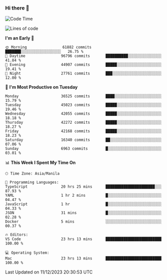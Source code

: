 ### Hi there 👋

<!--START_SECTION:waka-->
![Code Time](http://img.shields.io/badge/Code%20Time-4%2C628%20hrs%2042%20mins-blue)

![Lines of code](https://img.shields.io/badge/From%20Hello%20World%20I%27ve%20Written-103.5%20million%20lines%20of%20code-blue)

**I'm an Early 🐤** 

```text
🌞 Morning                61882 commits       ███████░░░░░░░░░░░░░░░░░░   26.75 % 
🌆 Daytime                96796 commits       ██████████░░░░░░░░░░░░░░░   41.84 % 
🌃 Evening                44907 commits       █████░░░░░░░░░░░░░░░░░░░░   19.41 % 
🌙 Night                  27761 commits       ███░░░░░░░░░░░░░░░░░░░░░░   12.00 % 
```
📅 **I'm Most Productive on Tuesday** 

```text
Monday                   36525 commits       ████░░░░░░░░░░░░░░░░░░░░░   15.79 % 
Tuesday                  45023 commits       █████░░░░░░░░░░░░░░░░░░░░   19.46 % 
Wednesday                42055 commits       █████░░░░░░░░░░░░░░░░░░░░   18.18 % 
Thursday                 42272 commits       █████░░░░░░░░░░░░░░░░░░░░   18.27 % 
Friday                   42168 commits       █████░░░░░░░░░░░░░░░░░░░░   18.23 % 
Saturday                 16340 commits       ██░░░░░░░░░░░░░░░░░░░░░░░   07.06 % 
Sunday                   6963 commits        █░░░░░░░░░░░░░░░░░░░░░░░░   03.01 % 
```


📊 **This Week I Spent My Time On** 

```text
🕑︎ Time Zone: Asia/Manila

💬 Programming Languages: 
TypeScript               20 hrs 25 mins      ██████████████████████░░░   87.93 % 
YAML                     1 hr 2 mins         █░░░░░░░░░░░░░░░░░░░░░░░░   04.47 % 
JavaScript               1 hr                █░░░░░░░░░░░░░░░░░░░░░░░░   04.33 % 
JSON                     31 mins             █░░░░░░░░░░░░░░░░░░░░░░░░   02.28 % 
Docker                   5 mins              ░░░░░░░░░░░░░░░░░░░░░░░░░   00.37 % 

🔥 Editors: 
VS Code                  23 hrs 13 mins      █████████████████████████   100.00 % 

💻 Operating System: 
Mac                      23 hrs 13 mins      █████████████████████████   100.00 % 
```


 Last Updated on 11/12/2023 20:30:53 UTC
<!--END_SECTION:waka-->


<!--
**rad182/rad182** is a ✨ _special_ ✨ repository because its `README.md` (this file) appears on your GitHub profile.

Here are some ideas to get you started:

- 🔭 I’m currently working on ...
- 🌱 I’m currently learning ...
- 👯 I’m looking to collaborate on ...
- 🤔 I’m looking for help with ...
- 💬 Ask me about ...
- 📫 How to reach me: ...
- 😄 Pronouns: ...
- ⚡ Fun fact: ...
-->
